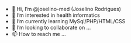 - 👋 Hi, I’m @joselino-med (Joselino Rodrigues)
- 👀 I’m interested in health informatics
- 🌱 I’m currently learning MySql/PHP/HTML/CSS
- 💞️ I’m looking to collaborate on ...
- 📫 How to reach me ...

<!---
joselino-med/joselino-med is a ✨ special ✨ repository because its `README.md` (this file) appears on your GitHub profile.
You can click the Preview link to take a look at your changes.
--->
